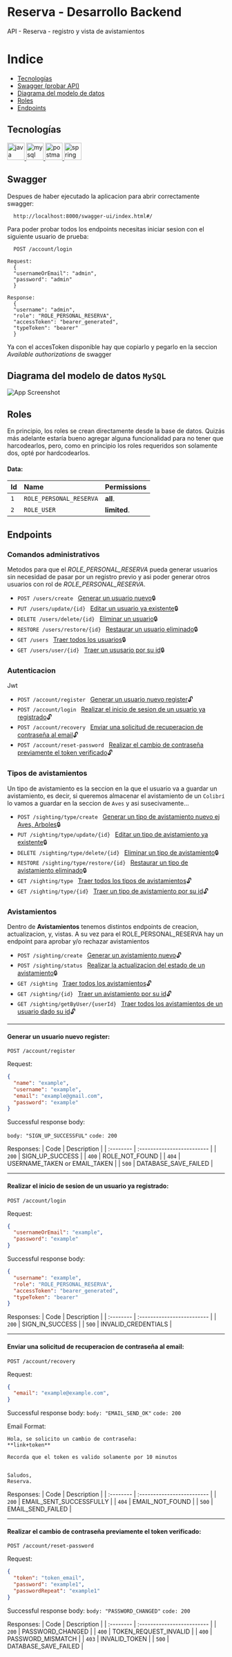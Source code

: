 
# Reserva - Desarrollo Backend

API - Reserva - registro y vista de avistamientos

# Indice

- [Tecnologías](#Tecnologías)
- [Swagger (probar API)](#Swagger)
- [Diagrama del modelo de datos](#Diagrama-del-modelo-de-datos-MySQL)
- [Roles](#Roles)
- [Endpoints](#Endpoints)


## Tecnologías
<p align="left"> <a href="https://www.java.com" target="_blank" rel="noreferrer"> <img src="https://raw.githubusercontent.com/devicons/devicon/master/icons/java/java-original.svg" alt="java" width="40" height="40"/> </a> <a href="https://www.mysql.com/" target="_blank" rel="noreferrer"> <img src="https://raw.githubusercontent.com/devicons/devicon/master/icons/mysql/mysql-original-wordmark.svg" alt="mysql" width="40" height="40"/> </a> <a href="https://postman.com" target="_blank" rel="noreferrer"> <img src="https://www.vectorlogo.zone/logos/getpostman/getpostman-icon.svg" alt="postman" width="40" height="40"/> </a> <a href="https://spring.io/" target="_blank" rel="noreferrer"> <img src="https://www.vectorlogo.zone/logos/springio/springio-icon.svg" alt="spring" width="40" height="40"/> </a> </p>

## Swagger
Despues de haber ejecutado la aplicacion para abrir correctamente swagger:

```
  http://localhost:8000/swagger-ui/index.html#/
```
Para poder probar todos los endpoints necesitas iniciar sesion con el siguiente usuario de prueba:

```http
  POST /account/login
```
```
Request:
  {
  "usernameOrEmail": "admin",
  "password": "admin"
  }

Response:
  {
  "username": "admin",
  "role": "ROLE_PERSONAL_RESERVA",
  "accessToken": "bearer_generated",
  "typeToken": "bearer"
  }
```
Ya con el accesToken disponible hay que copiarlo y pegarlo en la seccion *Available authorizations* de swagger
## Diagrama del modelo de datos `MySQL`

![App Screenshot](bd.png)

## Roles

En principio, los roles se crean directamente desde la base de datos. Quizás más adelante estaría bueno agregar alguna funcionalidad para no tener que harcodearlos, pero, como en principio los roles requeridos son solamente dos, opté por hardcodearlos. 

#### Data:

| Id        | Name                    | Permissions                |
| :-------- | :---------------------- | :------------------------- |
| `1`       | `ROLE_PERSONAL_RESERVA` | **all**.                   |
| `2`       | `ROLE_USER`             | **limited**.               |

## Endpoints

### Comandos administrativos
Metodos para que el *ROLE_PERSONAL_RESERVA* pueda generar usuarios sin necesidad de pasar por un registro previo y asi poder generar otros usuarios con rol de *ROLE_PERSONAL_RESERVA*.
* ```POST /users/create ``` [Generar un usuario nuevo](#Create)🔒
* ```PUT /users/update/{id} ``` [Editar un usuario ya existente](#Update)🔒
* ```DELETE /users/delete/{id} ``` [Eliminar un usuario](#Delete)🔒
* ```RESTORE /users/restore/{id} ``` [Restaurar un usuario eliminado](#Restore)🔒
* ```GET /users ``` [Traer todos los usuarios](#Create)🔒
* ```GET /users/user/{id} ``` [Traer un ususario por su id](#Create)🔒

### Autenticacion 
Jwt
* ```POST /account/register ``` [Generar un usuario nuevo register](#Generar-un-usuario-nuevo-register)🔓
* ```POST /account/login ``` [Realizar el inicio de sesion de un usuario ya registrado](#Realizar-el-inicio-de-sesion-de-un-usuario-ya-registrado)🔓
* ```POST /account/recovery ``` [Enviar una solicitud de recuperacion de contraseña al email](#Enviar-una-solicitud-de-recuperacion-de-contraseña-al-email)🔓
* ```POST /account/reset-password ``` [Realizar el cambio de contraseña previamente el token verificado](#Realizar-el-cambio-de-contraseña-previamente-el-token-verificado)🔓

### Tipos de avistamientos
Un tipo de avistamiento es la seccion en la que el usuario va a guardar un avistamiento, es decir, si queremos almacenar el avistamiento de un ```Colibrí``` lo vamos a guardar en la seccion de ```Aves``` y asi susecivamente...
* ```POST /sighting/type/create ``` [Generar un tipo de avistamiento nuevo ej Aves, Arboles](#Create)🔒
* ```PUT /sighting/type/update/{id} ``` [Editar un tipo de avistamiento ya existente](#Update)🔒
* ```DELETE /sighting/type/delete/{id} ``` [Eliminar un tipo de avistamiento](#Delete)🔒
* ```RESTORE /sighting/type/restore/{id} ``` [Restaurar un tipo de avistamiento eliminado](#Restore)🔒
* ```GET /sighting/type ``` [Traer todos los tipos de avistamientos](#Create)🔓
* ```GET /sighting/type/{id} ``` [Traer un tipo de avistamiento por su id](#Create)🔓

### Avistamientos
Dentro de **Avistamientos** tenemos distintos endpoints de creacion, actualizacion, y, vistas. A su vez para el ROLE_PERSONAL_RESERVA hay un endpoint para aprobar y/o rechazar avistamientos
* ```POST /sighting/create ``` [Generar un avistamiento nuevo](#Create)🔓
* ```POST /sighting/status ``` [Realizar la actualizacion del estado de un avistamiento](#Create)🔒
* ```GET /sighting ``` [Traer todos los avistamientos](#Create)🔓
* ```GET /sighting/{id} ``` [Traer un avistamiento por su id](#Create)🔓
* ```GET /sighting/getByUser/{userId} ``` [Traer todos los avistamientos de un usuario dado su id](#Create)🔓

---
#### Generar un usuario nuevo register:
```POST /account/register ```

Request:
```JSON
{
  "name": "example",
  "username": "example",
  "email": "example@gmail.com",
  "password": "example"
}
```
Successful response body:

``` body: "SIGN_UP_SUCCESSFUL" ``` ```code: 200 ```

Responses:
| Code      |  Description                |
| :-------- | :------------------------- |
| `200` | SIGN_UP_SUCCESS |
| `400` | ROLE_NOT_FOUND |
| `404` | USERNAME_TAKEN or EMAIL_TAKEN |
| `500` | DATABASE_SAVE_FAILED |

---
#### Realizar el inicio de sesion de un usuario ya registrado:
```POST /account/login ```

Request:
```JSON
{
  "usernameOrEmail": "example",
  "password": "example"
}
```
Successful response body:
```JSON
{
  "username": "example",
  "role": "ROLE_PERSONAL_RESERVA",
  "accessToken": "bearer_generated",
  "typeToken": "bearer"
}
```
Responses:
| Code      |  Description                |
| :-------- | :------------------------- |
| `200` | SIGN_IN_SUCCESS |
| `500` | INVALID_CREDENTIALS |

---
#### Enviar una solicitud de recuperacion de contraseña al email:
```POST /account/recovery ```

Request:
```JSON
{
  "email": "example@example.com",
}
```
Successful response body:
``` body: "EMAIL_SEND_OK" ``` ```code: 200 ```

Email Format:
```
Hola, se solicito un cambio de contraseña:
**link+token**

Recorda que el token es valido solamente por 10 minutos


Saludos,
Reserva.
```
Responses:
| Code      |  Description                |
| :-------- | :------------------------- |
| `200` | EMAIL_SENT_SUCCESSFULLY |
| `404` | EMAIL_NOT_FOUND |
| `500` | EMAIL_SEND_FAILED |

---
#### Realizar el cambio de contraseña previamente el token verificado:
```POST /account/reset-password ```

Request:
```JSON
{
  "token": "token_email",
  "password": "example1",
  "passwordRepeat": "example1"
}
```
Successful response body:
``` body: "PASSWORD_CHANGED" ``` ```code: 200 ```

Responses:
| Code      |  Description                |
| :-------- | :------------------------- |
| `200` | PASSWORD_CHANGED |
| `400` | TOKEN_REQUEST_INVALID |
| `400` | PASSWORD_MISMATCH |
| `403` | INVALID_TOKEN |
| `500` | DATABASE_SAVE_FAILED |
